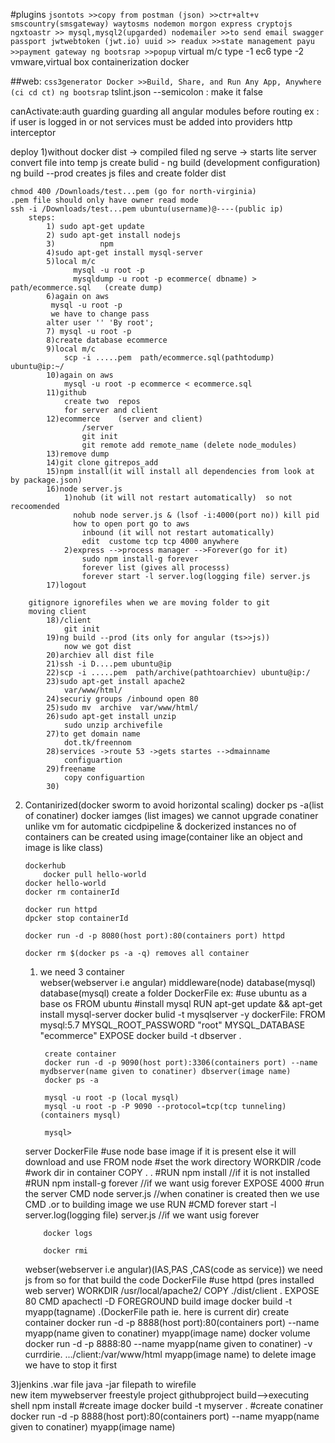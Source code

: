 #plugins 
	```
	jsontots
  		>>copy from postman (json)
	        >>ctr+alt+v
	smscountry(smsgateway)
	waytosms
	nodemon
	morgon
	express
	cryptojs
	ngxtoastr
		>>
	mysql,mysql2(upgarded)
        nodemailer
		>>to send email
	swagger
	passport
	jwtwebtoken (jwt.io)
	uuid
		>>
	readux
		>>state management
	payu
		>>payment gateway
	ng bootsrap
		>>popup
	```
	virtual m/c 
		type -1
			ec6
		type -2
			vmware,virtual box
		containerization
			docker

##web:
	```
	css3generator
	Docker
		>>Build, Share, and Run Any App, Anywhere (ci cd ct)
	ng bootsrap
	```
tslint.json --semicolon :
            make it false

canActivate:auth guarding
		guarding all angular modules before routing
		ex : if user is logged in or not
services must be added into providers
http interceptor



deploy
1)without docker
	dist -> compiled filed
	ng serve -> starts lite server 
		   convert file into temp js
	create bulid -
		ng build (development configuration)
		ng build --prod
			creates js files and create folder dist
	
	chmod 400 /Downloads/test...pem (go for north-virginia)
	.pem file should only have owner read mode 
	ssh -i /Downloads/test...pem ubuntu(username)@----(public ip)
		steps:
			1) sudo apt-get update
			2) sudo apt-get install nodejs
			3)			npm
			4)sudo apt-get install mysql-server
			5)local m/c
				  mysql -u root -p
				  mysqldump -u root -p ecommerce( dbname) >  path/ecommerce.sql   (create dump)
			6)again on aws
			 mysql -u root -p
			 we have to change pass
			alter user '' 'By root';
			7) mysql -u root -p
			8)create database ecommerce
			9)local m/c
				scp -i .....pem  path/ecommerce.sql(pathtodump) ubuntu@ip:~/
			10)again on aws
				mysql -u root -p ecommerce < ecommerce.sql
			11)github
				create two  repos
				for server and client
			12)ecommerce 	(server and client)
					/server
					git init
					git remote add remote_name (delete node_modules)
			13)remove dump
			14)git clone gitrepos_add
			15)npm install(it will install all dependencies from look at by package.json)
			16)node server.js
				1)nohub (it will not restart automatically)  so not recoomended
				  nohub node server.js & (lsof -i:4000(port no)) kill pid
				  how to open port go to aws
					inbound (it will not restart automatically)  
					edit  custome tcp tcp 4000 anywhere	
				2)express -->process manager -->Forever(go for it)
					sudo npm install-g forever
 					forever list (gives all processs)
					forever start -l server.log(logging file) server.js
			17)logout	
			
        gitignore ignorefiles when we are moving folder to git
		moving client 
			18)/client
				git init
			19)ng build --prod (its only for angular (ts>>js))
				now we got dist
			20)archiev all dist file
			21)ssh -i D....pem ubuntu@ip
			22)scp -i .....pem  path/archive(pathtoarchiev) ubuntu@ip:/
			23)sudo apt-get install apache2
				var/www/html/
			24)securiy groups /inbound open 80
			25)sudo mv  archive  var/www/html/
			26)sudo apt-get install unzip
				sudo unzip archivefile
			27)to get domain name
				dot.tk/freennom
			28)services ->route 53 ->gets startes -->dmainname
				configuartion
			29)freename
				copy configuartion
			30)

 2) Contanirized(docker sworm to avoid horizontal scaling)
		docker ps -a(list of conatiner)
		docker iamges (list images)
	we cannot upgrade conatiner unlike vm
	for automatic cicdpipeline & dockerized instances
		no of containers can be created using image(container like an object and image is like class)

  	  	dockerhub
         	docker pull hello-world
		docker hello-world
		docker rm containerId
	
		docker run httpd
		dpcker stop containerId
		
		docker run -d -p 8080(host port):80(containers port) httpd
	
		docker rm $(docker ps -a -q) removes all container
	1) we need 3 container	
		webser(webserver i.e angular)
	        middleware(node) 
		database(mysql)
	database(mysql)
	    create a folder
		DockerFile
			ex:
			#use ubuntu as a base os
			FROM ubuntu	
			#install mysql
			RUN  apt-get update && apt-get install mysql-server
			docker bulid -t mysqlserver -y
		dockerFile:
			FROM mysql:5.7
			MYSQL_ROOT_PASSWORD "root" 
			MYSQL_DATABASE "ecommerce"
			EXPOSE 
			docker build -t dbserver .


			create container
			docker run -d -p 9090(host port):3306(containers port) --name mydbserver(name given to conatiner) dbserver(image name)
			docker ps -a
	
			mysql -u root -p (local mysql)
			mysql -u root -p -P 9090 --protocol=tcp(tcp tunneling) (containers mysql)
		
			mysql>

	server
		DockerFile
			#use node base image if it is present else it will download and use
  			FROM   node
			#set the work directory
			WORKDIR /code
			#work dir in container
			COPY . .
			#RUN npm install //if it is not installed
			#RUN npm install-g forever //if we want usig forever
			EXPOSE 4000
			#run the server
			CMD node server.js //when  conatiner  is created then we use CMD .or to building image we use RUN 
			#CMD forever start -l server.log(logging file) server.js //if we want usig forever
		

			docker logs

			docker rmi 
	webser(webserver i.e angular)(IAS,PAS ,CAS(code as service))
		 	we need js from so for that build the code
		 DockerFile
			#use httpd (pres installed web server)
			WORKDIR /usr/local/apache2/
			COPY ./dist/client .
			EXPOSE 80
			CMD apachectl -D FOREGROUND
		build image
		docker build -t myapp(tagname) .(DockerFile path ie. here is current dir)
		create container 
		docker run -d -p 8888(host port):80(containers port) --name myapp(name given to conatiner) myapp(image name)
	docker volume
             docker run -d -p 8888:80 --name myapp(name given to conatiner) -v currdirie. .../client:/var/www/html  myapp(image name)
	to delete image we have to stop it first


3)jenkins
	.war file
	java -jar filepath to wirefile	
		new item mywebserver	freestyle project githubproject 
		build-->executing shell
		npm install
		#create image
		docker build -t myserver .
		#create conatiner
		docker run -d -p 8888(host port):80(containers port) --name myapp(name given to conatiner) myapp(image name)
			 
  				

